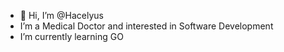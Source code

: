 - 👋 Hi, I’m @Hacelyus
- I’m a Medical Doctor and interested in Software Development
- I’m currently learning GO
